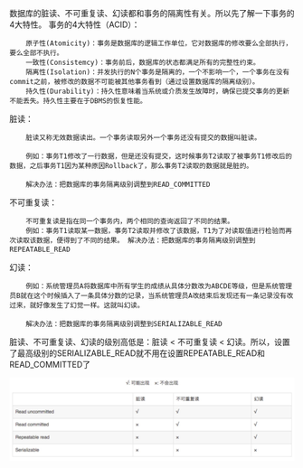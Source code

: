 数据库的脏读、不可重复读、幻读都和事务的隔离性有关。所以先了解一下事务的4大特性。
事务的4大特性（ACID）：
```
    原子性(Atomicity)：事务是数据库的逻辑工作单位，它对数据库的修改要么全部执行，要么全部不执行。
    一致性(Consistemcy)：事务前后，数据库的状态都满足所有的完整性约束。
    隔离性(Isolation)：并发执行的N个事务是隔离的，一个不影响一个，一个事务在没有commit之前，被修改的数据不可能被其他事务看到（通过设置数据库的隔离级别）。
    持久性(Durability)：持久性意味着当系统或介质发生故障时，确保已提交事务的更新不能丢失。持久性主要在于DBMS的恢复性能。
```
脏读：
```
    脏读又称无效数据读出。一个事务读取另外一个事务还没有提交的数据叫脏读。

    例如：事务T1修改了一行数据，但是还没有提交，这时候事务T2读取了被事务T1修改后的数据，之后事务T1因为某种原因Rollback了，那么事务T2读取的数据就是脏的。

    解决办法：把数据库的事务隔离级别调整到READ_COMMITTED
```
不可重复读：
```
    不可重复读是指在同一个事务内，两个相同的查询返回了不同的结果。
    例如：事务T1读取某一数据，事务T2读取并修改了该数据，T1为了对读取值进行检验而再次读取该数据，便得到了不同的结果。 解决办法：把数据库的事务隔离级别调整到REPEATABLE_READ
```
幻读：
```
    例如：系统管理员A将数据库中所有学生的成绩从具体分数改为ABCDE等级，但是系统管理员B就在这个时候插入了一条具体分数的记录，当系统管理员A改结束后发现还有一条记录没有改过来，就好像发生了幻觉一样。这就叫幻读。

    解决办法：把数据库的事务隔离级别调整到SERIALIZABLE_READ
```
脏读、不可重复读、幻读的级别高低是：脏读 < 不可重复读 < 幻读。所以，设置了最高级别的SERIALIZABLE_READ就不用在设置REPEATABLE_READ和READ_COMMITTED了

![事物隔离级别](./img/tx_tp.jpeg)